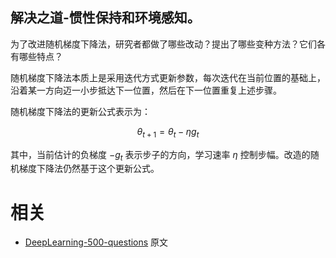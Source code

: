 

## 解决之道-惯性保持和环境感知。

为了改进随机梯度下降法，研究者都做了哪些改动？提出了哪些变种方法？它们各有哪些特点？


随机梯度下降法本质上是采用迭代方式更新参数，每次迭代在当前位置的基础上，沿着某一方向迈一小步抵达下一位置，然后在下一位置重复上述步骤。

随机梯度下降法的更新公式表示为：

$$
\theta_{t+1}=\theta_{t}-\eta g_{t}\tag{7.48}
$$


其中，当前估计的负梯度 $−g_t$ 表示步子的方向，学习速率 $\eta$ 控制步幅。改造的随机梯度下降法仍然基于这个更新公式。






# 相关

- [DeepLearning-500-questions](https://github.com/scutan90/DeepLearning-500-questions) 原文
